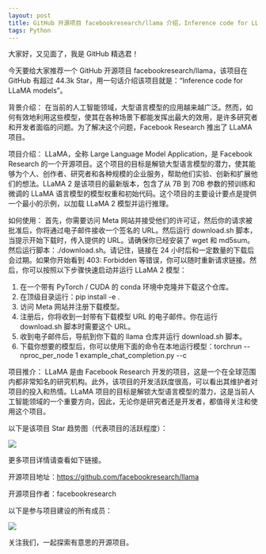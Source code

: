 ```yaml
---
layout: post
title: GitHub 开源项目 facebookresearch/llama 介绍，Inference code for LLaMA models
tags: Python
---
```


大家好，又见面了，我是 GitHub 精选君！

今天要给大家推荐一个 GitHub 开源项目 facebookresearch/llama，该项目在 GitHub 有超过 44.3k Star，用一句话介绍该项目就是：“Inference code for LLaMA models”。







背景介绍：
在当前的人工智能领域，大型语言模型的应用越来越广泛。然而，如何有效地利用这些模型，使其在各种场景下都能发挥出最大的效用，是许多研究者和开发者面临的问题。为了解决这个问题，Facebook Research 推出了 LLaMA 项目。

项目介绍：
LLaMA，全称 Large Language Model Application，是 Facebook Research 的一个开源项目。这个项目的目标是解锁大型语言模型的潜力，使其能够为个人、创作者、研究者和各种规模的企业服务，帮助他们实验、创新和扩展他们的想法。LLaMA 2 是该项目的最新版本，包含了从 7B 到 70B 参数的预训练和微调的 LLaMA 语言模型的模型权重和初始代码。这个项目的主要设计要点是提供一个最小的示例，以加载 LLaMA 2 模型并运行推理。

如何使用：
首先，你需要访问 Meta 网站并接受他们的许可证，然后你的请求被批准后，你将通过电子邮件接收一个签名的 URL。然后运行 download.sh 脚本，当提示开始下载时，传入提供的 URL。请确保你已经安装了 wget 和 md5sum。然后运行脚本：./download.sh。请记住，链接在 24 小时后和一定数量的下载后会过期。如果你开始看到 403: Forbidden 等错误，你可以随时重新请求链接。然后，你可以按照以下步骤快速启动并运行 LLaMA 2 模型：

1. 在一个带有 PyTorch / CUDA 的 conda 环境中克隆并下载这个仓库。
2. 在顶级目录运行：pip install -e .
3. 访问 Meta 网站并注册下载模型。
4. 注册后，你将收到一封带有下载模型 URL 的电子邮件。你在运行 download.sh 脚本时需要这个 URL。
5. 收到电子邮件后，导航到你下载的 llama 仓库并运行 download.sh 脚本。
6. 下载你想要的模型后，你可以使用下面的命令在本地运行模型：torchrun --nproc_per_node 1 example_chat_completion.py --c

项目推介：
LLaMA 是由 Facebook Research 开发的项目，这是一个在全球范围内都非常知名的研究机构。此外，该项目的开发活跃度很高，可以看出其维护者对项目的投入和热情。LLaMA 项目的目标是解锁大型语言模型的潜力，这是当前人工智能领域的一个重要方向，因此，无论你是研究者还是开发者，都值得关注和使用这个项目。





以下是该项目 Star 趋势图（代表项目的活跃程度）：

![](https://api.star-history.com/svg?repos=facebookresearch/llama&type=Timeline)

更多项目详情请查看如下链接。

开源项目地址：https://github.com/facebookresearch/llama 

开源项目作者：facebookresearch

以下是参与项目建设的所有成员：

![](https://contrib.rocks/image?repo=facebookresearch/llama)

关注我们，一起探索有意思的开源项目。